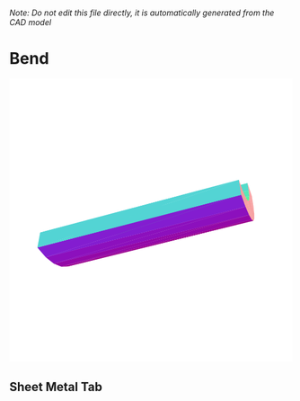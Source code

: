 ###### Note: Do not edit this file directly, it is automatically generated from the CAD model

# Bend

![](/project.svg)

## Sheet Metal Tab


